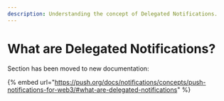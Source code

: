 ```yaml
---
description: Understanding the concept of Delegated Notifications.
---
```


# What are Delegated Notifications?

Section has been moved to new documentation:

{% embed url="https://push.org/docs/notifications/concepts/push-notifications-for-web3/#what-are-delegated-notifications" %}
